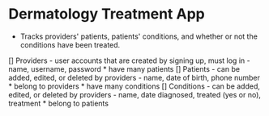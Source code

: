 # Dermatology Treatment App
- Tracks providers' patients, patients' conditions, and whether or not the conditions have been treated.

[] Providers
    - user accounts that are created by signing up, must log in
    - name, username, password
    * have many patients
[] Patients
    - can be added, edited, or deleted by providers
    - name, date of birth, phone number
    * belong to providers
    * have many conditions
[] Conditions
    - can be added, edited, or deleted by providers
    - name, date diagnosed, treated (yes or no), treatment
    * belong to patients
